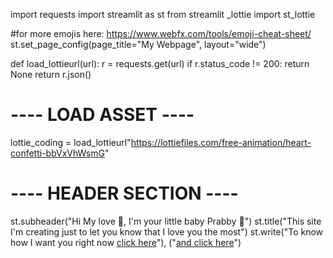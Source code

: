 import requests
import streamlit as st
from streamlit _lottie import st_lottie

#for more emojis here: https://www.webfx.com/tools/emoji-cheat-sheet/
st.set_page_config(page_title="My Webpage", layout="wide")

def load_lottieurl(url):
    r = requests.get(url)
    if r.status_code != 200:
        return None
        return r.json()

# ---- LOAD ASSET ----
lottie_coding = load_lottieurl"https://lottiefiles.com/free-animation/heart-confetti-bbVxVhWsmG"

# ---- HEADER SECTION ----
st.subheader("Hi My love :wave:, I'm your little baby Prabby :kiss:")
st.title("This site I'm creating just to let you know that I love you the most")
st.write("To know how I want you right now [click here](https://www.instagram.com/p/DK_1oCUJLqJ/)"), ("[and click here](https://www.instagram.com/p/DDl0xuVpklW/)")
